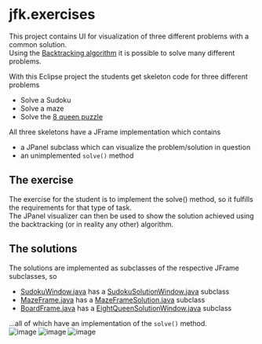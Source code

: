 # jfk.exercises
This project contains UI for visualization of three different problems with a common solution.  
Using the [Backtracking algorithm](https://www.geeksforgeeks.org/backtracking-algorithms/) it is possible to solve many different problems.  

With this Eclipse project the students get skeleton code for three different problems
- Solve a Sudoku
- Solve a maze
- Solve the [8 queen puzzle](https://en.wikipedia.org/wiki/Eight_queens_puzzle)

All three skeletons have a JFrame implementation which contains
- a JPanel subclass which can visualize the problem/solution in question
- an unimplemented `solve()` method

## The exercise
The exercise for the student is to implement the solve() method, so it fulfills the requirements for that type of task.  
The JPanel visualizer can then be used to show the solution achieved using the backtracking (or in reality any other) algorithm.

## The solutions
The solutions are implemented as subclasses of the respective JFrame subclasses, so 
- [SudokuWindow.java](https://github.com/UCN-programming-2-JFK/jfk.exercises/blob/master/src/jfk/exercises/skeletons/sudoku/ui/SudokuWindow.java) has a [SudokuSolutionWindow.java](https://github.com/UCN-programming-2-JFK/jfk.exercises/blob/master/src/jfk/exercises/solutions/SudokuSolutionWindow.java) subclass 
- [MazeFrame.java](https://github.com/UCN-programming-2-JFK/jfk.exercises/blob/master/src/jfk/exercises/skeletons/maze/ui/MazeFrame.java) has a [MazeFrameSolution.java](https://github.com/UCN-programming-2-JFK/jfk.exercises/blob/master/src/jfk/exercises/solutions/MazeFrameSolutionWindow.java) subclass 
- [BoardFrame.java](https://github.com/UCN-programming-2-JFK/jfk.exercises/blob/master/src/jfk/exercises/skeletons/eightqueens/ui/BoardFrame.java) has a [EightQueenSolutionWindow.java](https://github.com/UCN-programming-2-JFK/jfk.exercises/blob/master/src/jfk/exercises/solutions/EightQueenSolutionWindow.java) subclass 

...all of which have an implementation of the `solve()` method.  
![image](https://user-images.githubusercontent.com/3811290/200328362-470976bf-8628-499a-ad1f-2b28a2f70a15.png)
![image](https://user-images.githubusercontent.com/3811290/200328340-8edf18b6-33a4-4ae3-9752-432f42fbe483.png)
![image](https://user-images.githubusercontent.com/3811290/200328432-e5c3a156-623d-4ce6-a118-1c940f11c820.png)

